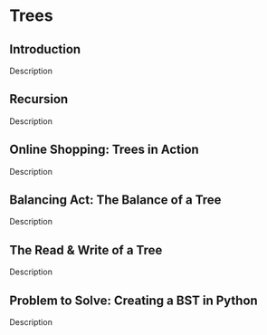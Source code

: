 # Trees

## Introduction

Description

## Recursion

Description

## Online Shopping: Trees in Action

Description

## Balancing Act: The Balance of a Tree

Description

## The Read & Write of a Tree

Description

## Problem to Solve: Creating a BST in Python

Description
